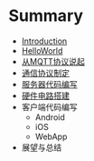 # Summary

* [Introduction](README.md)
* [HelloWorld](HelloWorld.md)
* [从MQTT协议说起](MQTT.md)
* [通信协议制定](CMProtocol.md)
* [服务器代码编写](Server.md)
* [硬件电路搭建](Hardware.md)
* 客户端代码编写
   * Android
   * iOS
   * WebApp
* 展望与总结

